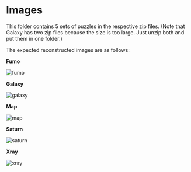 # Images

This folder contains 5 sets of puzzles in the respective zip files. 
(Note that Galaxy has two zip files because the size is too large. Just unzip both and put them in one folder.)

The expected reconstructed images are as follows:

**Fumo**

![fumo](https://user-images.githubusercontent.com/44108332/73422504-2bde4900-4364-11ea-9c68-52574fbe42d5.jpg)

**Galaxy**

![galaxy](https://user-images.githubusercontent.com/44108332/73422513-2ed93980-4364-11ea-80b0-04a7eb2d1e38.jpg)

**Map**

![map](https://user-images.githubusercontent.com/44108332/73422537-3a2c6500-4364-11ea-85ad-cf21be155460.jpg)

**Saturn**

![saturn](https://user-images.githubusercontent.com/44108332/73422540-3ef11900-4364-11ea-9e06-e5925fe31118.jpg)

**Xray**

![xray](https://user-images.githubusercontent.com/44108332/73422542-41ec0980-4364-11ea-92a0-68696ad5129d.jpg)


